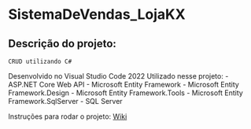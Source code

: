 # SistemaDeVendas_LojaKX

## Descrição do projeto:
    CRUD utilizando C#
Desenvolvido no Visual Studio Code 2022
Utilizado nesse projeto:
    - ASP.NET Core Web API
    - Microsoft Entity Framework
    - Microsoft Entity Framework.Design
    - Microsoft Entity Framework.Tools
    - Microsoft Entity Framework.SqlServer
    - SQL Server

Instruções para rodar o projeto: <a href="https://github.com/Nogs0/SistemaDeVendas_LojaKX/wiki">Wiki

